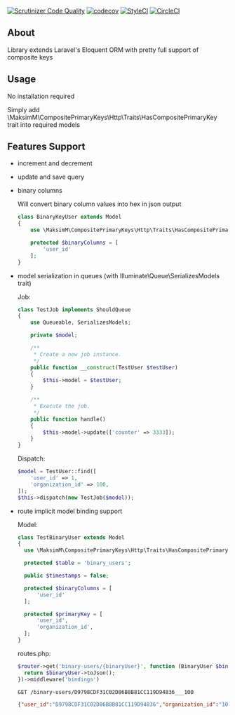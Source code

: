 [![Scrutinizer Code Quality](https://scrutinizer-ci.com/g/maksimru/composite-primary-keys/badges/quality-score.png?b=master)](https://scrutinizer-ci.com/g/maksimru/composite-primary-keys/?branch=master)
[![codecov](https://codecov.io/gh/maksimru/composite-primary-keys/branch/master/graph/badge.svg)](https://codecov.io/gh/maksimru/composite-primary-keys)
[![StyleCI](https://github.styleci.io/repos/163864737/shield?branch=master)](https://github.styleci.io/repos/163864737)
[![CircleCI](https://circleci.com/gh/maksimru/composite-primary-keys.svg?style=svg)](https://circleci.com/gh/maksimru/composite-primary-keys)

## About

Library extends Laravel's Eloquent ORM with pretty full support of composite keys

## Usage

No installation required

Simply add \MaksimM\CompositePrimaryKeys\Http\Traits\HasCompositePrimaryKey trait into required models

## Features Support

  
- increment and decrement
- update and save query
- binary columns
  
  Will convert binary column values into hex in json output
  
    ```php  
    class BinaryKeyUser extends Model
    {
        use \MaksimM\CompositePrimaryKeys\Http\Traits\HasCompositePrimaryKey;
    
        protected $binaryColumns = [
            'user_id'
        ];
    }
    ```
  
- model serialization in queues (with Illuminate\Queue\SerializesModels trait)

    Job:
    
    ```php
    class TestJob implements ShouldQueue
    {
        use Queueable, SerializesModels;
    
        private $model;
    
        /**
         * Create a new job instance.
         */
        public function __construct(TestUser $testUser)
        {
            $this->model = $testUser;
        }
    
        /**
         * Execute the job.
         */
        public function handle()
        {
            $this->model->update(['counter' => 3333]);
        }
    }
    ```
    
    Dispatch:
    
    ```php
    $model = TestUser::find([
        'user_id' => 1,
        'organization_id' => 100,
    ]);
    $this->dispatch(new TestJob($model));
    ```
    
- route implicit model binding support
  
    Model:
    
    ```php
    class TestBinaryUser extends Model
    {
      use \MaksimM\CompositePrimaryKeys\Http\Traits\HasCompositePrimaryKey;
    
      protected $table = 'binary_users';
    
      public $timestamps = false;
    
      protected $binaryColumns = [
          'user_id'
      ];
    
      protected $primaryKey = [
          'user_id',
          'organization_id',
      ];
    }
    ```
    
    routes.php:
    
    ```php
    $router->get('binary-users/{binaryUser}', function (BinaryUser $binaryUser) {
      return $binaryUser->toJson();
    })->middleware('bindings')
    ```
    
    ```http request
    GET /binary-users/D9798CDF31C02D86B8B81CC119D94836___100
    ```
    
    ```json
    {"user_id":"D9798CDF31C02D86B8B81CC119D94836","organization_id":"100","name":"Foo","user_id___organization_id":"D9798CDF31C02D86B8B81CC119D94836___100"}
    ```
